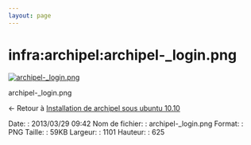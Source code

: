 ```yaml
---
layout: page
---
```


infra:archipel:archipel-\_login.png
===================================

[![archipel-\_login.png](../..//assets/media/infra/archipel/archipel-_login.png@cache=&w=900&h=510 "archipel-_login.png")](../..//assets/media/infra/archipel/archipel-_login.png@cache= "Afficher le fichier original")

archipel-\_login.png

← Retour à [Installation de archipel sous ubuntu
10.10](../../../infra/archipel.html "infra:archipel")

Date:
:   2013/03/29 09:42
Nom de fichier:
:   archipel-\_login.png
Format:
:   PNG
Taille:
:   59KB
Largeur:
:   1101
Hauteur:
:   625

